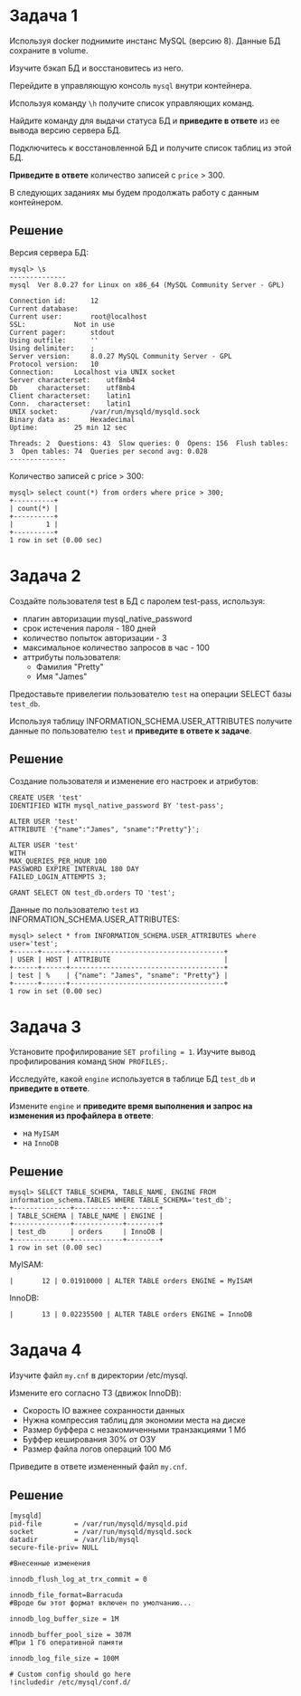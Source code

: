Задача 1
===
Используя docker поднимите инстанс MySQL (версию 8). Данные БД сохраните в volume.

Изучите бэкап БД и восстановитесь из него.

Перейдите в управляющую консоль `mysql` внутри контейнера.

Используя команду `\h` получите список управляющих команд.

Найдите команду для выдачи статуса БД и **приведите в ответе** из ее вывода версию сервера БД.

Подключитесь к восстановленной БД и получите список таблиц из этой БД.

**Приведите в ответе** количество записей с `price` > 300.

В следующих заданиях мы будем продолжать работу с данным контейнером.

Решение
---
Версия сервера БД:

```
mysql> \s
--------------
mysql  Ver 8.0.27 for Linux on x86_64 (MySQL Community Server - GPL)

Connection id:		12
Current database:	
Current user:		root@localhost
SSL:			Not in use
Current pager:		stdout
Using outfile:		''
Using delimiter:	;
Server version:		8.0.27 MySQL Community Server - GPL
Protocol version:	10
Connection:		Localhost via UNIX socket
Server characterset:	utf8mb4
Db     characterset:	utf8mb4
Client characterset:	latin1
Conn.  characterset:	latin1
UNIX socket:		/var/run/mysqld/mysqld.sock
Binary data as:		Hexadecimal
Uptime:			25 min 12 sec

Threads: 2  Questions: 43  Slow queries: 0  Opens: 156  Flush tables: 3  Open tables: 74  Queries per second avg: 0.028
--------------
```

Количество записей с price > 300:

```
mysql> select count(*) from orders where price > 300;
+----------+
| count(*) |
+----------+
|        1 |
+----------+
1 row in set (0.00 sec)
```

Задача 2
===
Создайте пользователя test в БД c паролем test-pass, используя:

* плагин авторизации mysql_native_password
* срок истечения пароля - 180 дней
* количество попыток авторизации - 3
* максимальное количество запросов в час - 100
* аттрибуты пользователя:
    * Фамилия "Pretty"
    * Имя "James"

Предоставьте привелегии пользователю `test` на операции SELECT базы `test_db`.

Используя таблицу INFORMATION_SCHEMA.USER_ATTRIBUTES получите данные по пользователю `test` и **приведите в ответе к задаче**.

Решение
---
Создание пользователя и изменение его настроек и атрибутов:

```
CREATE USER 'test'
IDENTIFIED WITH mysql_native_password BY 'test-pass';
```
```
ALTER USER 'test'
ATTRIBUTE '{"name":"James", "sname":"Pretty"}';
```
```
ALTER USER 'test'
WITH
MAX_QUERIES_PER_HOUR 100
PASSWORD EXPIRE INTERVAL 180 DAY
FAILED_LOGIN_ATTEMPTS 3;
```
```
GRANT SELECT ON test_db.orders TO 'test';
```
Данные по пользователю `test` из INFORMATION_SCHEMA.USER_ATTRIBUTES:
```
mysql> select * from INFORMATION_SCHEMA.USER_ATTRIBUTES where user='test';
+------+------+--------------------------------------+
| USER | HOST | ATTRIBUTE                            |
+------+------+--------------------------------------+
| test | %    | {"name": "James", "sname": "Pretty"} |
+------+------+--------------------------------------+
1 row in set (0.00 sec)
```

Задача 3
===
Установите профилирование `SET profiling = 1`. Изучите вывод профилирования команд
`SHOW PROFILES;`.

Исследуйте, какой `engine` используется в таблице БД `test_db` и **приведите в ответе**.

Измените `engine` и **приведите время выполнения и запрос на изменения из профайлера 
в ответе**:

* на `MyISAM`
* на `InnoDB`

Решение
---
```
mysql> SELECT TABLE_SCHEMA, TABLE_NAME, ENGINE FROM information_schema.TABLES WHERE TABLE_SCHEMA='test_db';
+--------------+------------+--------+
| TABLE_SCHEMA | TABLE_NAME | ENGINE |
+--------------+------------+--------+
| test_db      | orders     | InnoDB |
+--------------+------------+--------+
1 row in set (0.00 sec)
```
MyISAM:
```
|       12 | 0.01910000 | ALTER TABLE orders ENGINE = MyISAM
```
InnoDB:
```
|       13 | 0.02235500 | ALTER TABLE orders ENGINE = InnoDB
```

Задача 4
===
Изучите файл `my.cnf` в директории /etc/mysql.

Измените его согласно ТЗ (движок InnoDB):

* Скорость IO важнее сохранности данных
* Нужна компрессия таблиц для экономии места на диске
* Размер буффера с незакомиченными транзакциями 1 Мб
* Буффер кеширования 30% от ОЗУ
* Размер файла логов операций 100 Мб

Приведите в ответе измененный файл `my.cnf`.

Решение
---
```
[mysqld]
pid-file        = /var/run/mysqld/mysqld.pid
socket          = /var/run/mysqld/mysqld.sock
datadir         = /var/lib/mysql
secure-file-priv= NULL

#Внесенные изменения

innodb_flush_log_at_trx_commit = 0

innodb_file_format=Barracuda
#Вроде бы этот формат включен по умолчанию...

innodb_log_buffer_size = 1M

innodb_buffer_pool_size = 307M
#При 1 Гб оперативной памяти

innodb_log_file_size = 100M

# Custom config should go here
!includedir /etc/mysql/conf.d/
```